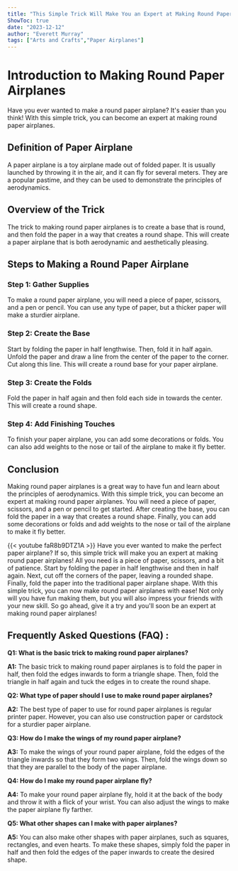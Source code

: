 ```yaml
---
title: "This Simple Trick Will Make You an Expert at Making Round Paper Airplanes!"
ShowToc: true 
date: "2023-12-12"
author: "Everett Murray" 
tags: ["Arts and Crafts","Paper Airplanes"]
---
```

# Introduction to Making Round Paper Airplanes

Have you ever wanted to make a round paper airplane? It's easier than you think! With this simple trick, you can become an expert at making round paper airplanes.

## Definition of Paper Airplane

A paper airplane is a toy airplane made out of folded paper. It is usually launched by throwing it in the air, and it can fly for several meters. They are a popular pastime, and they can be used to demonstrate the principles of aerodynamics.

## Overview of the Trick

The trick to making round paper airplanes is to create a base that is round, and then fold the paper in a way that creates a round shape. This will create a paper airplane that is both aerodynamic and aesthetically pleasing.

## Steps to Making a Round Paper Airplane

### Step 1: Gather Supplies

To make a round paper airplane, you will need a piece of paper, scissors, and a pen or pencil. You can use any type of paper, but a thicker paper will make a sturdier airplane.

### Step 2: Create the Base

Start by folding the paper in half lengthwise. Then, fold it in half again. Unfold the paper and draw a line from the center of the paper to the corner. Cut along this line. This will create a round base for your paper airplane.

### Step 3: Create the Folds

Fold the paper in half again and then fold each side in towards the center. This will create a round shape.

### Step 4: Add Finishing Touches

To finish your paper airplane, you can add some decorations or folds. You can also add weights to the nose or tail of the airplane to make it fly better.

## Conclusion

Making round paper airplanes is a great way to have fun and learn about the principles of aerodynamics. With this simple trick, you can become an expert at making round paper airplanes. You will need a piece of paper, scissors, and a pen or pencil to get started. After creating the base, you can fold the paper in a way that creates a round shape. Finally, you can add some decorations or folds and add weights to the nose or tail of the airplane to make it fly better.

{{< youtube faR8b9DTZ1A >}} 
Have you ever wanted to make the perfect paper airplane? If so, this simple trick will make you an expert at making round paper airplanes! All you need is a piece of paper, scissors, and a bit of patience. Start by folding the paper in half lengthwise and then in half again. Next, cut off the corners of the paper, leaving a rounded shape. Finally, fold the paper into the traditional paper airplane shape. With this simple trick, you can now make round paper airplanes with ease! Not only will you have fun making them, but you will also impress your friends with your new skill. So go ahead, give it a try and you'll soon be an expert at making round paper airplanes!

## Frequently Asked Questions (FAQ) :
**Q1: What is the basic trick to making round paper airplanes?**

**A1:** The basic trick to making round paper airplanes is to fold the paper in half, then fold the edges inwards to form a triangle shape. Then, fold the triangle in half again and tuck the edges in to create the round shape. 

**Q2: What type of paper should I use to make round paper airplanes?**

**A2:** The best type of paper to use for round paper airplanes is regular printer paper. However, you can also use construction paper or cardstock for a sturdier paper airplane. 

**Q3: How do I make the wings of my round paper airplane?**

**A3:** To make the wings of your round paper airplane, fold the edges of the triangle inwards so that they form two wings. Then, fold the wings down so that they are parallel to the body of the paper airplane. 

**Q4: How do I make my round paper airplane fly?**

**A4:** To make your round paper airplane fly, hold it at the back of the body and throw it with a flick of your wrist. You can also adjust the wings to make the paper airplane fly farther. 

**Q5: What other shapes can I make with paper airplanes?**

**A5:** You can also make other shapes with paper airplanes, such as squares, rectangles, and even hearts. To make these shapes, simply fold the paper in half and then fold the edges of the paper inwards to create the desired shape.





